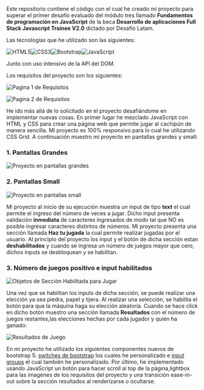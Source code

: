 Este repositorio contiene el código con el cual he creado mi proyecto para superar el primer desafío evaluado del módulo tres llamado **Fundamentos de programación en JavaScript** de la beca **Desarrollo de aplicaciones Full Stack Javascript Trainee V2.0** dictado por Desafío Latam.

Las tecnologías que he utilizado son las siguientes:

![HTML5](https://img.shields.io/badge/html5-%23E34F26.svg?style=for-the-badge&logo=html5&logoColor=white)![CSS3](https://img.shields.io/badge/css3-%231572B6.svg?style=for-the-badge&logo=css3&logoColor=white)![Bootstrap](https://img.shields.io/badge/bootstrap-%238511FA.svg?style=for-the-badge&logo=bootstrap&logoColor=white)![JavaScript](https://img.shields.io/badge/javascript-%23323330.svg?style=for-the-badge&logo=javascript&logoColor=%23F7DF1E)

Junto con uso intensivo de la API del DOM.

Los requisitos del proyecto son los siguientes:

![Pagina 1 de Requisitos](./assets/img/requisitos1.webp)

![Pagina 2 de Requisitos](./assets/img/requisitos2.webp)

He ido más allá de lo solicitado en el proyecto desafiándome en implementar nuevas cosas. En primer lugar he mezclado JavaScript con HTML y CSS para crear una página web que permite jugar al cachipún de manera sencilla. Mi proyecto es 100% responsivo para lo cual he utilizando CSS Grid.
A continuación muestro mi proyecto en pantallas grandes y small:

### 1. Pantallas Grandes

![Proyecto en pantallas grandes](./assets/img/screenshots/pantallas_grandes.png)

### 2. Pantallas Small

![Proyecto en pantallas small](./assets/img/screenshots/pantallas_small.png)

Mi proyecto al inicio de su ejecución muestra un input de tipo **text** el cual permite el ingreso del número de veces a jugar. Dicho input presenta validación **inmediata** de caracteres ingresados de modo tal que NO es posible ingresar caracteres distintos de números. Mi proyecto presenta una sección llamada **Haz tu jugada** la cual permite realizar jugadas por el usuario. Al principio del proyecto los input y el botón de dicha sección estan **deshabilitados** y cuando se ingresa un número de juegos mayor que cero, dichos inputs se desbloquean y se habilitan.

### 3. Número de juegos positivo e input habilitados

![Objetos de Sección Habilitada para Jugar](./assets/img/screenshots/seccion_jugar_habilitada.png)

Una vez que se habilitan los inputs de dicha sección, se puede realizar una elección ya sea piedra, papel y tijera. Al realizar una selección, se habilita el botón para que la máquina haga su elección aleatoria. Cuando se hace click en dicho botón muestro una sección llamada **Resultados** con el número de juegos restantes,las elecciones hechas por cada jugador y quién ha ganado:

![Resultados de Juego](./assets/img/screenshots/juego_realizado_resultados.png)

En mi proyecto he utilizado los siguientes componentes nuevos de bootstrap 5: [switches de bootstrap](https://getbootstrap.com/docs/5.0/forms/checks-radios/#switches) los cuales he personalizado e [input groups](https://getbootstrap.com/docs/5.0/forms/input-group/#button-addons) el cual también he personalizado. Por último, he implementado usando JavaScript un botón para hacer scroll al top de la página,lightbox para las imagenes de los requisitos del proyecto y una transición ease-in-out sobre la sección resultados al renderizarse o ocultarse.
